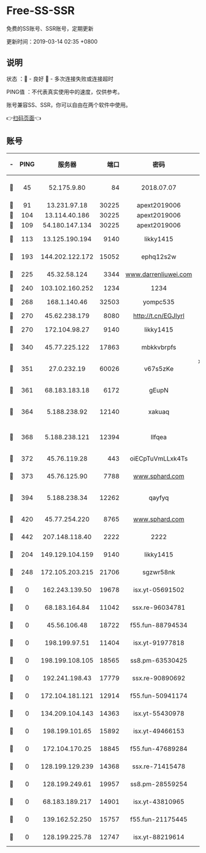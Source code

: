 # Free-SS-SSR

免费的SS账号、SSR账号，定期更新

更新时间：2019-03-14 02:35 +0800

## 说明

状态     ：🙂 - 良好 🙁 - 多次连接失败或连接超时

PING值   ：不代表真实使用中的速度，仅供参考。

账号兼容SS、SSR，你可以自由在两个软件中使用。

👉[扫码页面](https://liesauer.github.io/Free-SS-SSR/)👈

## 账号

|-|PING|服务器|端口|密码|加密方式|区域|
|:----:|:----:|:-----:|-----:|:----:|:----:|:----:|
|🙂|45|52.175.9.80|84|2018.07.07|chacha20-ietf-poly1305|HK|
|🙂|91|13.231.97.18|30225|apext2019006|chacha20|JP|
|🙂|104|13.114.40.186|30225|apext2019006|chacha20|JP|
|🙂|109|54.180.147.134|30225|apext2019006|chacha20|KR|
|🙂|113|13.125.190.194|9140|likky1415|aes-256-cfb|KR|
|🙂|193|144.202.122.172|15052|ephq12s2w|aes-256-cfb|US|
|🙂|225|45.32.58.124|3344|www.darrenliuwei.com|aes-256-cfb|JP|
|🙂|240|103.102.160.252|1234|1234|rc4-md5|JP|
|🙂|268|168.1.140.46|32503|yompc535|aes-256-cfb|AU|
|🙂|270|45.62.238.179|8080|http://t.cn/EGJIyrl|rc4-md5|CA|
|🙂|270|172.104.98.27|9140|likky1415|aes-256-cfb|JP|
|🙂|340|45.77.225.122|17863|mbkkvbrpfs|aes-256-cfb|GB|
|🙂|351|27.0.232.19|60026|v67s5zKe|xchacha20-ietf-poly1305|HK|
|🙂|361|68.183.183.18|6172|gEupN|aes-256-cfb|SG|
|🙂|364|5.188.238.92|12140|xakuaq|chacha20-ietf-poly1305|BR|
|🙂|368|5.188.238.121|12394|llfqea|chacha20-ietf-poly1305|BR|
|🙂|372|45.76.119.28|443|oiECpTuVmLLxk4Ts|aes-256-cfb|AU|
|🙂|373|45.76.125.90|7788|www.sphard.com|aes-256-cfb|AU|
|🙂|394|5.188.238.34|12262|qayfyq|chacha20-ietf-poly1305|BR|
|🙂|420|45.77.254.220|8765|www.sphard.com|aes-256-cfb|SG|
|🙂|442|207.148.118.40|2222|2222|aes-256-cfb|SG|
|🙂|204|149.129.104.159|9140|likky1415|aes-256-cfb|HK|
|🙂|248|172.105.203.215|21706|sgzwr58nk|aes-256-cfb|JP|
|🙁|0|162.243.139.50|19678|isx.yt-05691502|aes-256-cfb|US|
|🙁|0|68.183.164.84|11042|ssx.re-96034781|aes-256-cfb|US|
|🙁|0|45.56.106.48|18722|f55.fun-88794534|aes-256-cfb|US|
|🙁|0|198.199.97.51|11404|isx.yt-91977818|aes-256-cfb|US|
|🙁|0|198.199.108.105|18565|ss8.pm-63530425|aes-256-cfb|US|
|🙁|0|192.241.198.43|17779|ssx.re-90890692|aes-256-cfb|US|
|🙁|0|172.104.181.121|12914|f55.fun-50941174|aes-256-cfb|SG|
|🙁|0|134.209.104.143|14363|isx.yt-55430978|aes-256-cfb|SG|
|🙁|0|198.199.101.65|15892|isx.yt-49466153|aes-256-cfb|US|
|🙁|0|172.104.170.25|18845|f55.fun-47689284|aes-256-cfb|SG|
|🙁|0|128.199.129.239|14368|ssx.re-71415478|aes-256-cfb|SG|
|🙁|0|128.199.249.61|19957|ss8.pm-28559254|aes-256-cfb|SG|
|🙁|0|68.183.189.217|14901|isx.yt-43810965|aes-256-cfb|SG|
|🙁|0|139.162.52.250|15757|f55.fun-21175445|aes-256-cfb|SG|
|🙁|0|128.199.225.78|12747|isx.yt-88219614|aes-256-cfb|SG|
